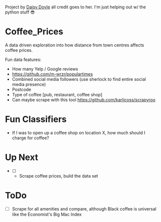 Project by [Daisy Doyle](https://www.linkedin.com/in/daisy-doyle-314574125/) all credit goes to her. I'm just helping out w/ the python stuff :sunglasses:

# Coffee_Prices

A data driven exploration into how distance from town centres affects coffee prices.

Fun data features:
* How many Yelp / Google reviews
* https://github.com/m-wrzr/populartimes
* Combined social media followers (use sherlock to find entire social media presence)
* Postcode
* Type of coffee [pub, restaurant, coffee shop]
* Can maybe scrape with this tool https://github.com/karlicoss/scrapyroo

# Fun Classifiers
* If I was to open up a coffee shop on location X, how much should I charge for coffee?

# Up Next
* [ ] - Scrape coffee prices, build the data set

# ToDo
* [ ] Scrape for all amenities and compare, although Black coffee is universal like the Economist's Big Mac Index
